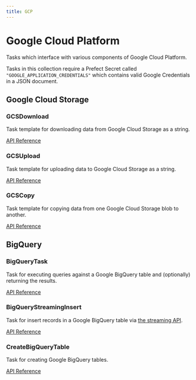 ```yaml
---
title: GCP
---
```


# Google Cloud Platform

Tasks which interface with various components of Google Cloud Platform.

Tasks in this collection require a Prefect Secret called `"GOOGLE_APPLICATION_CREDENTIALS"` which contains
valid Google Credentials in a JSON document.

## Google Cloud Storage

### GCSDownload <Badge text="task"/>

Task template for downloading data from Google Cloud Storage as a string.

[API Reference](/api/unreleased/tasks/google.html#prefect-tasks-google-storage-gcsdownload)

### GCSUpload <Badge text="task"/>

Task template for uploading data to Google Cloud Storage as a string.

[API Reference](/api/unreleased/tasks/google.html#prefect-tasks-google-storage-gcsupload)

### GCSCopy <Badge text="task"/>

Task template for copying data from one Google Cloud Storage blob to another.

[API Reference](/api/unreleased/tasks/google.html#prefect-tasks-google-storage-gcscopy)

## BigQuery

### BigQueryTask <Badge text="task"/>

Task for executing queries against a Google BigQuery table and (optionally) returning the results.

[API Reference](/api/unreleased/tasks/google.html#prefect-tasks-google-bigquery-bigquery)

### BigQueryStreamingInsert <Badge text="task"/>

Task for insert records in a Google BigQuery table via [the streaming API](https://cloud.google.com/bigquery/streaming-data-into-bigquery).

[API Reference](/api/unreleased/tasks/google.html#prefect-tasks-google-bigquery-bigquerystreaminginsert)

### CreateBigQueryTable <Badge text="task"/>

Task for creating Google BigQuery tables.

[API Reference](/api/unreleased/tasks/google.html#prefect-tasks-google-bigquery-createbigquerytable)
